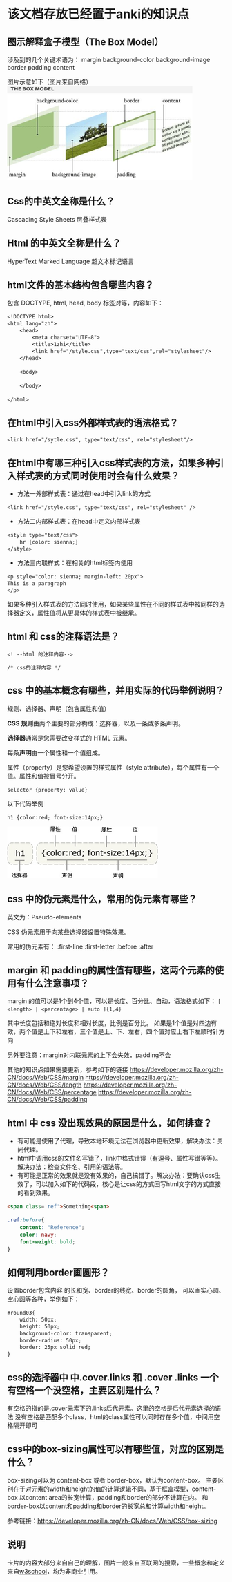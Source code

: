 # 该文档存放已经置于anki的知识点

## 图示解释盒子模型（The Box Model）
涉及到的几个关键术语为：
margin
background-color
background-image
border
padding
content

图片示意如下（图片来自网络）
![](./_image/2020-09-07/2020-09-07-15-03-53.png)

## Css的中英文全称是什么？
Cascading Style Sheets
层叠样式表

## Html 的中英文全称是什么？
HyperText Marked Language
超文本标记语言


## html文件的基本结构包含哪些内容？

包含 DOCTYPE, html, head, body 标签对等，内容如下：
```
<!DOCTYPE html>
<html lang="zh">
    <head>
        <meta charset="UTF-8">
        <title>1zhi</title>
        <link href="/style.css",type="text/css",rel="stylesheet"/>
    </head>

    <body>

    </body>

</html>
```

## 在html中引入css外部样式表的语法格式？

```
<link href="/sytle.css", type="text/css", rel="stylesheet"/>
```

## 在html中有哪三种引入css样式表的方法，如果多种引入样式表的方式同时使用时会有什么效果？

* 方法一外部样式表：通过在head中引入link的方式
```
<link href="/style.css", type="text/css", rel="stylesheet" />
```
* 方法二内部样式表：在head中定义内部样式表
```
<style type="text/css">
    hr {color: sienna;}
</style>
```
* 方法三内联样式：在相关的html标签内使用
```
<p style="color: sienna; margin-left: 20px">
This is a paragraph
</p>
```

如果多种引入样式表的方法同时使用，如果某些属性在不同的样式表中被同样的选择器定义，属性值将从更具体的样式表中被继承。

## html 和 css的注释语法是？
```
<! --html 的注释内容-->
```

```
/* css的注释内容 */
```

## css 中的基本概念有哪些，并用实际的代码举例说明？

规则、选择器、声明（包含属性和值）

**CSS 规则**由两个主要的部分构成：选择器，以及一条或多条声明。

**选择器**通常是您需要改变样式的 HTML 元素。

每条**声明**由一个属性和一个值组成。

属性（property）是您希望设置的样式属性（style attribute），每个属性有一个值。属性和值被冒号分开。

```
selector {property: value}
```

以下代码举例
```
h1 {color:red; font-size:14px;}
```
![](./_image/2020-09-07/2020-09-07-16-15-53.jpg)


## css 中的伪元素是什么，常用的伪元素有哪些？

英文为：Pseudo-elements

CSS 伪元素用于向某些选择器设置特殊效果。

常用的伪元素有：
:first-line
:first-letter
:before
:after


## margin 和 padding的属性值有哪些，这两个元素的使用有什么注意事项？

margin 的值可以是1个到4个值，可以是长度、百分比、自动，语法格式如下：
`[ <length> | <percentage> | auto ]{1,4}`

其中长度包括和绝对长度和相对长度，比例是百分比。
如果是1个值是对四边有效，两个值是上下和左右，三个值是上、下、左右，四个值对应上右下左顺时针方向

另外要注意：margin对内联元素的上下会失效，padding不会

其他的知识点如果需要更新，参考如下的链接
https://developer.mozilla.org/zh-CN/docs/Web/CSS/margin
https://developer.mozilla.org/zh-CN/docs/Web/CSS/length
https://developer.mozilla.org/zh-CN/docs/Web/CSS/percentage
https://developer.mozilla.org/zh-CN/docs/Web/CSS/padding


## html 中 css 没出现效果的原因是什么，如何排查？

* 有可能是使用了代理，导致本地环境无法在浏览器中更新效果，解决办法：关闭代理。
* html中调用css的文件名写错了，link中格式错误（有逗号、属性写错等等）。解决办法：检查文件名、引用的语法等。
* 有可能是正常的效果就是没有效果的，自己搞错了。解决办法：要确认css生效了，可以加入如下的代码段，核心是让css的方式回写html文字的方式直接的看到效果。

```html
<span class='ref'>Something<span>
```

```css
.ref:before{
    content: "Reference";
    color: navy;
    font-weight: bold;
}
```

## 如何利用border画圆形？
设置border包含内容 的长和宽、border的线宽、border的圆角，
可以画实心圆、空心圆等各种，举例如下：
```
#round03{
    width: 50px;
    height: 50px;
    background-color: transparent;
    border-radius: 50px;
    border: 25px solid red;
}
```

## css的选择器中 中.cover.links 和 .cover .links 一个有空格一个没空格，主要区别是什么？

有空格的指的是.cover元素下的.links后代元素。这里的空格是后代元素选择的语法
没有空格是匹配多个class，html的class属性可以同时存在多个值，中间用空格隔开即可

## css中的box-sizing属性可以有哪些值，对应的区别是什么？

box-sizing可以为 content-box 或者 border-box，默认为content-box。
主要区别在于对元素的width和height的值的计算逻辑不同，基于框盒模型，content-box 以content area的长宽计算，padding和border的部分不计算在内。
和border-box以content和padding和border的长宽总和计算width和height。

参考链接：https://developer.mozilla.org/zh-CN/docs/Web/CSS/box-sizing


## 说明

卡片的内容大部分来自自己的理解，图片一般来自互联网的搜索，一些概念和定义来自[w3school](https://www.w3school.com.cn/css/css_syntax.asp)，均为非商业引用。